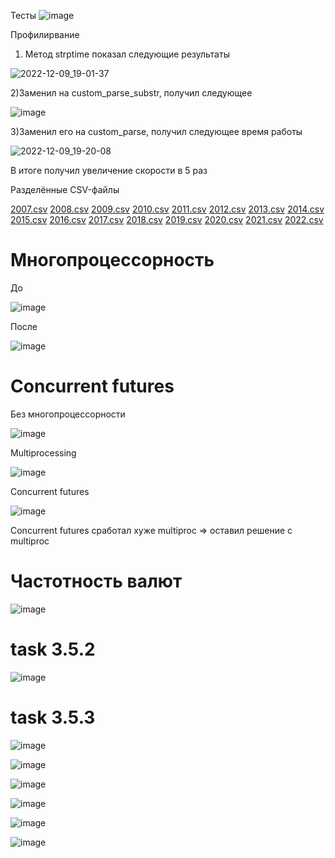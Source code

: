 Тесты
![image](https://user-images.githubusercontent.com/70794890/206713711-121d2c8a-0347-416c-ad2a-4980c26f451d.png)

Профилирвание

1) Метод strptime показал следующие результаты

![2022-12-09_19-01-37](https://user-images.githubusercontent.com/70794890/206723122-f24d8a0a-0c67-45d9-8666-dab864fa6510.png)

2)Заменил на custom_parse_substr, получил следующее

![image](https://user-images.githubusercontent.com/70794890/206724562-1b0e4c31-19fa-4661-9172-8fdf408ee93a.png)


3)Заменил его на custom_parse, получил следующее время работы

![2022-12-09_19-20-08](https://user-images.githubusercontent.com/70794890/206723221-6661af00-3fde-4dee-b56a-29d31928dd09.png)

В итоге получил увеличение скорости в 5 раз


Разделённые CSV-файлы

[2007.csv](https://github.com/FnaTikJK/Elearn-Python/files/10199206/2007.csv)
[2008.csv](https://github.com/FnaTikJK/Elearn-Python/files/10199207/2008.csv)
[2009.csv](https://github.com/FnaTikJK/Elearn-Python/files/10199208/2009.csv)
[2010.csv](https://github.com/FnaTikJK/Elearn-Python/files/10199210/2010.csv)
[2011.csv](https://github.com/FnaTikJK/Elearn-Python/files/10199211/2011.csv)
[2012.csv](https://github.com/FnaTikJK/Elearn-Python/files/10199212/2012.csv)
[2013.csv](https://github.com/FnaTikJK/Elearn-Python/files/10199213/2013.csv)
[2014.csv](https://github.com/FnaTikJK/Elearn-Python/files/10199214/2014.csv)
[2015.csv](https://github.com/FnaTikJK/Elearn-Python/files/10199215/2015.csv)
[2016.csv](https://github.com/FnaTikJK/Elearn-Python/files/10199217/2016.csv)
[2017.csv](https://github.com/FnaTikJK/Elearn-Python/files/10199218/2017.csv)
[2018.csv](https://github.com/FnaTikJK/Elearn-Python/files/10199219/2018.csv)
[2019.csv](https://github.com/FnaTikJK/Elearn-Python/files/10199220/2019.csv)
[2020.csv](https://github.com/FnaTikJK/Elearn-Python/files/10199223/2020.csv)
[2021.csv](https://github.com/FnaTikJK/Elearn-Python/files/10199225/2021.csv)
[2022.csv](https://github.com/FnaTikJK/Elearn-Python/files/10199226/2022.csv)


# Многопроцессорность
До

![image](https://user-images.githubusercontent.com/70794890/209063870-b8bf4d59-debb-4a46-b904-a28beaee338e.png)

После 

![image](https://user-images.githubusercontent.com/70794890/209063920-291810c9-3348-44d9-8bc5-88bfc2c5b058.png)


# Concurrent futures
Без многопроцессорности

![image](https://user-images.githubusercontent.com/70794890/209063870-b8bf4d59-debb-4a46-b904-a28beaee338e.png)

Multiprocessing 

![image](https://user-images.githubusercontent.com/70794890/209063920-291810c9-3348-44d9-8bc5-88bfc2c5b058.png)

Concurrent futures

![image](https://user-images.githubusercontent.com/70794890/209064574-a6d3dc5e-bbe9-46ba-b182-d2e47aeb5204.png)

Concurrent futures сработал хуже multiproc => оставил решение с multiproc


 # Частотность валют
 ![image](https://user-images.githubusercontent.com/70794890/209881712-c4a1e161-db10-45c9-86a5-fc6c72298ed5.png)


# task 3.5.2
![image](https://user-images.githubusercontent.com/70794890/209882709-2a6f9d4f-dcb8-4ad8-8d81-0baac5e5cd28.png)

# task 3.5.3
![image](https://user-images.githubusercontent.com/70794890/209882736-2d85747c-cab7-4329-8d80-a758cfd7aec4.png)

![image](https://user-images.githubusercontent.com/70794890/209882767-bdd48f71-1226-43a5-8b77-888b03a51cd7.png)

![image](https://user-images.githubusercontent.com/70794890/209882784-eab75f24-3a41-4ba9-b489-0de3f8eb2e8a.png)

![image](https://user-images.githubusercontent.com/70794890/209882800-9a81a0f8-ca61-4c02-b465-f44a69921e8c.png)

![image](https://user-images.githubusercontent.com/70794890/209882827-eeebf489-f663-4dfa-96df-3dbc8d037efe.png)

![image](https://user-images.githubusercontent.com/70794890/209882857-268fa060-8858-4cc4-b7fe-43b05e89310a.png)

